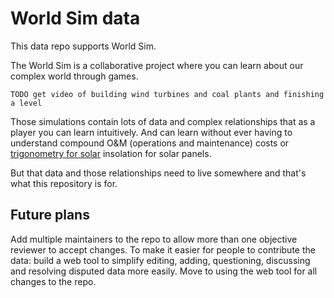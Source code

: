 # World Sim data

This data repo supports World Sim.

The World Sim is a collaborative project where you can learn about our complex world through games.

    TODO get video of building wind turbines and coal plants and finishing a level

Those simulations contain lots of data and complex relationships that as a player you can learn intuitively.  And can learn without ever having to understand compound O&M (operations and maintenance) costs or [trigonometry for solar](https://github.com/pingswept/pysolar/blob/0c61df6/pysolar/solar.py#L50) insolation for solar panels.

But that data and those relationships need to live somewhere and that's what this repository is for.

## Future plans

Add multiple maintainers to the repo to allow more than one objective reviewer to accept changes.
To make it easier for people to contribute the data: build a web tool to simplify editing, adding, questioning, discussing and resolving disputed data more easily.
Move to using the web tool for all changes to the repo.
